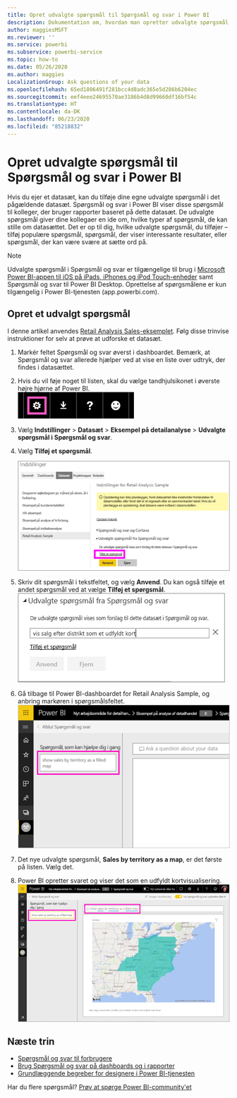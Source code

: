 ```yaml
---
title: Opret udvalgte spørgsmål til Spørgsmål og svar i Power BI
description: Dokumentation om, hvordan man opretter udvalgte spørgsmål til Spørgsmål og svar i Power BI
author: maggiesMSFT
ms.reviewer: ''
ms.service: powerbi
ms.subservice: powerbi-service
ms.topic: how-to
ms.date: 05/26/2020
ms.author: maggies
LocalizationGroup: Ask questions of your data
ms.openlocfilehash: 65ed1806491f281bcc4d8adc365e5d286b6204ec
ms.sourcegitcommit: eef4eee24695570ae3186b4d8d99660df16bf54c
ms.translationtype: HT
ms.contentlocale: da-DK
ms.lasthandoff: 06/23/2020
ms.locfileid: "85218832"
---
```

# <a name="create-featured-questions-for-power-bi-qa"></a>Opret udvalgte spørgsmål til Spørgsmål og svar i Power BI
Hvis du ejer et datasæt, kan du tilføje dine egne udvalgte spørgsmål i det pågældende datasæt. Spørgsmål og svar i Power BI viser disse spørgsmål til kolleger, der bruger rapporter baseret på dette datasæt.  De udvalgte spørgsmål giver dine kollegaer en ide om, hvilke typer af spørgsmål, de kan stille om datasættet. Det er op til dig, hvilke udvalgte spørgsmål, du tilføjer – tilføj populære spørgsmål, spørgsmål, der viser interessante resultater, eller spørgsmål, der kan være svære at sætte ord på.


> [!NOTE]
> Udvalgte spørgsmål i Spørgsmål og svar er tilgængelige til brug i [Microsoft Power BI-appen til iOS på iPads, iPhones og iPod Touch-enheder](../consumer/mobile/mobile-apps-ios-qna.md) samt Spørgsmål og svar til Power BI Desktop. Oprettelse af spørgsmålene er kun tilgængelig i Power BI-tjenesten (app.powerbi.com).
> 

## <a name="create-a-featured-question"></a>Opret et udvalgt spørgsmål

I denne artikel anvendes [Retail Analysis Sales-eksemplet](sample-datasets.md). Følg disse trinvise instruktioner for selv at prøve at udforske et datasæt.

1. Markér feltet Spørgsmål og svar øverst i dashboardet.   Bemærk, at Spørgsmål og svar allerede hjælper ved at vise en liste over udtryk, der findes i datasættet.
2. Hvis du vil føje noget til listen, skal du vælge tandhjulsikonet i øverste højre hjørne af Power BI.  
   ![tandhjulsikon](media/service-q-and-a-create-featured-questions/pbi_gearicon2.jpg)
3. Vælg **Indstillinger** &gt; **Datasæt** &gt; **Eksempel på detailanalyse** &gt; **Udvalgte spørgsmål i Spørgsmål og svar**.  
4. Vælg **Tilføj et spørgsmål**.
   
   ![Menuen Indstillinger](media/service-q-and-a-create-featured-questions/power-bi-settings.png)
5. Skriv dit spørgsmål i tekstfeltet, og vælg **Anvend**.   Du kan også tilføje et andet spørgsmål ved at vælge **Tilføj et spørgsmål**.  
   ![Ruden Udvalgte spørgsmål fra Spørgsmål og svar](media/service-q-and-a-create-featured-questions/power-bi-type-featured-question.png)
6. Gå tilbage til Power BI-dashboardet for Retail Analysis Sample, og anbring markøren i spørgsmålsfeltet.   
   ![Spørgsmålsfelt i Spørgsmål og svar med udvalgt spørgsmål](media/service-q-and-a-create-featured-questions/power-bi-qna-featured-question-to-start.png)
7. Det nye udvalgte spørgsmål, **Sales by territory as a map**, er det første på listen. Vælg det.  
8. Power BI opretter svaret og viser det som en udfyldt kortvisualisering.  
   ![Svar på udvalgt spørgsmål i Spørgsmål og svar: kortvisualisering](media/service-q-and-a-create-featured-questions/power-bi-qna-featured-question.png)

## <a name="next-steps"></a>Næste trin

- [Spørgsmål og svar til forbrugere](../consumer/end-user-q-and-a.md)  
- [Brug Spørgsmål og svar på dashboards og i rapporter](power-bi-tutorial-q-and-a.md)  
- [Grundlæggende begreber for designere i Power BI-tjenesten](../fundamentals/service-basic-concepts.md)  

Har du flere spørgsmål? [Prøv at spørge Power BI-community'et](https://community.powerbi.com/)
